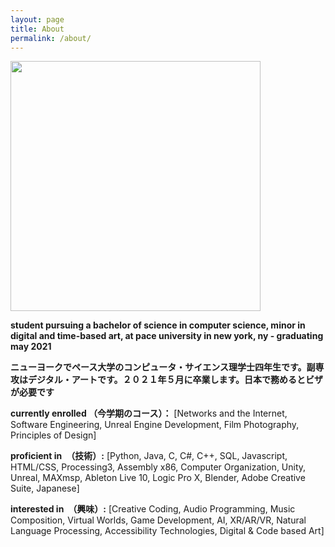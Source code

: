 ```yaml
---
layout: page
title: About
permalink: /about/
---
```

<img src="https://i.imgur.com/EyfQ5Qz.jpg" width="400">

**student pursuing a bachelor of science in computer science, minor in digital and time-based art, at pace university in new york, ny - graduating may 2021**

**ニューヨークでペース大学のコンピュータ・サイエンス理学士四年生です。副専攻はデジタル・アートです。２０２１年５月に卒業します。日本で務めるとビザが必要です**

**currently enrolled （今学期のコース）：**
[Networks and the Internet, 
Software Engineering,
Unreal Engine Development, 
Film Photography,
Principles of Design]

**proficient in　（技術）:**
[Python,
Java,
C,
C#,
C++,
SQL,
Javascript,
HTML/CSS,
Processing3,
Assembly x86,
Computer Organization,
Unity,
Unreal,
MAXmsp,
Ableton Live 10,
Logic Pro X,
Blender,
Adobe Creative Suite,
Japanese]


**interested in　（興味）:**
[Creative Coding,
Audio Programming,
Music Composition,
Virtual Worlds,
Game Development,
AI,
XR/AR/VR,
Natural Language Processing,
Accessibility Technologies,
Digital & Code based Art]
